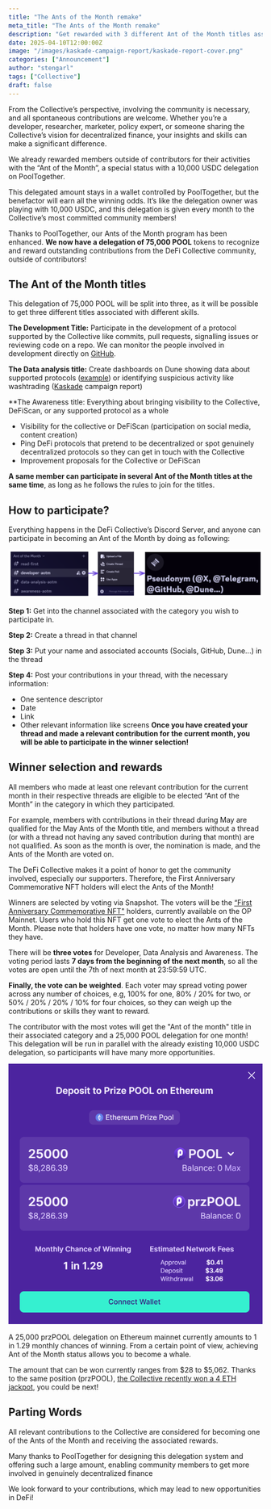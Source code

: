 ```yaml
---
title: "The Ants of the Month remake"
meta_title: "The Ants of the Month remake"
description: "Get rewarded with 3 different Ant of the Month titles associated with different skills"
date: 2025-04-10T12:00:00Z
image: "/images/kaskade-campaign-report/kaskade-report-cover.png"
categories: ["Announcement"]
author: "stengarl"
tags: ["Collective"]
draft: false
---
```

From the Collective’s perspective, involving the community is necessary, and all spontaneous contributions are welcome. Whether you’re a developer, researcher, marketer, policy expert, or someone sharing the Collective’s vision for decentralized finance, your insights and skills can make a significant difference.

We already rewarded members outside of contributors for their activities with the “Ant of the Month”, a special status with a 10,000 USDC delegation on PoolTogether. 

This delegated amount stays in a wallet controlled by PoolTogether, but the benefactor will earn all the winning odds. It’s like the delegation owner was playing with 10,000 USDC, and this delegation is given every month to the Collective’s most committed community members!

Thanks to PoolTogether, our Ants of the Month program has been enhanced. **We now have a delegation of 75,000 POOL** tokens to recognize and reward outstanding contributions from the DeFi Collective community, outside of contributors!

## The Ant of the Month titles

This delegation of 75,000 POOL will be split into three, as it will be possible to get three different titles associated with different skills.

**The Development Title:** Participate in the development of a protocol supported by the Collective like commits, pull requests, signalling issues or reviewing code on a repo. We can monitor the people involved in development directly on [GitHub](https://github.com/liquity/bold/graphs/contributors).

**The Data analysis title:** Create dashboards on Dune showing data about supported protocols ([example](https://dune.com/alice_rozengarden/liquity-v2-vote)) or identifying suspicious activity like washtrading ([Kaskade](https://deficollective.org/blog/kaskade-campaign-report/) campaign report)

**The Awareness title:  Everything about bringing visibility to the Collective, DeFiScan, or any supported protocol as a whole
* Visibility for the collective or DeFiScan (participation on social media, content creation)
* Ping DeFi protocols that pretend to be decentralized or spot genuinely decentralized protocols so they can get in touch with the Collective 
* Improvement proposals for the Collective or DeFiScan

**A same member can participate in several Ant of the Month titles at the same time**, as long as he follows the rules to join for the titles.

## How to participate?

Everything happens in the DeFi Collective’s Discord Server, and anyone can participate in becoming an Ant of the Month by doing as following:

![tdc_discord](https://raw.githubusercontent.com/Stengarl/img/refs/heads/main/TDC_aotm.png)

**Step 1:** Get into the channel associated with the category you wish to participate in.

**Step 2:** Create a thread in that channel 

**Step 3:** Put your name and associated accounts (Socials, GitHub, Dune...) in the thread 

**Step 4:** Post your contributions in your thread, with the necessary information:
* One sentence descriptor
* Date
* Link
* Other relevant information like screens
**Once you have created your thread and made a relevant contribution for the current month, you will be able to participate in the winner selection!**

## Winner selection and rewards
All members who made at least one relevant contribution for the current month in their respective threads are eligible to be elected “Ant of the Month” in the category in which they participated. 

For example, members with contributions in their thread during May are qualified for the May Ants of the Month title, and members without a thread (or with a thread not having any saved contribution during that month) are not qualified. As soon as the month is over, the nomination is made, and the Ants of the Month are voted on.

The DeFi Collective makes it a point of honor to get the community involved, especially our supporters. Therefore, the First Anniversary Commemorative NFT holders will elect the Ants of the Month!

Winners are selected by voting via Snapshot. The voters will be the [“First Anniversary Commemorative NFT"](https://optimistic.etherscan.io/token/0x3ac9274eefc727439b546b5224aa896101813f9f) holders, currently available on the OP Mainnet. Users who hold this NFT get one vote to elect the Ants of the Month. Please note that holders have one vote, no matter how many NFTs they have.

There will be **three votes** for Developer, Data Analysis and Awareness. The voting period lasts **7 days from the beginning of the next month**, so all the votes are open until the 7th of next month at 23:59:59 UTC.

**Finally, the vote can be weighted**. Each voter may spread voting power across any number of choices, e.g, 100% for one, 80% / 20% for two, or 50% / 20% / 20% / 10% for four choices, so they can weigh up the contributions or skills they want to reward.

The contributor with the most votes will get the "Ant of the month" title in their associated category and a 25,000 POOL delegation for one month! This delegation will be run in parallel with the already existing 10,000 USDC delegation, so participants will have many more opportunities.

![aotm_rewards](https://raw.githubusercontent.com/Stengarl/img/refs/heads/main/aotm_pool.png)

A 25,000 przPOOL delegation on Ethereum mainnet currently amounts to 1 in 1.29 monthly chances of winning. From a certain point of view, achieving Ant of the Month status allows you to become a whale.

The amount that can be won currently ranges from $28 to $5,062. Thanks to the same position (przPOOL), [the Collective recently won a 4 ETH jackpot](https://x.com/DeFiCollective_/status/1894407070423642560), you could be next!

## Parting Words

All relevant contributions to the Collective are considered for becoming one of the Ants of the Month and receiving the associated rewards. 

Many thanks to PoolTogether  for designing this delegation system and offering such a large amount, enabling community members to get more involved in genuinely decentralized finance

We look forward to your contributions, which may lead to new opportunities in DeFi!
